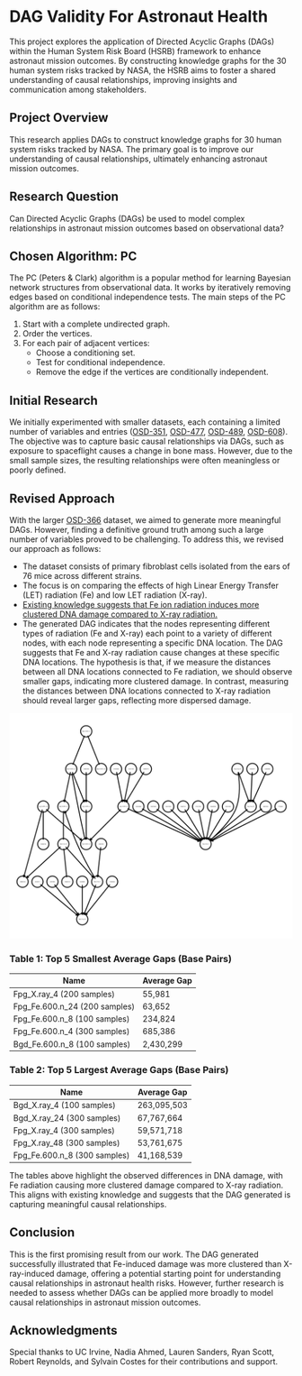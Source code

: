 # DAG Validity For Astronaut Health

This project explores the application of Directed Acyclic Graphs (DAGs) within the Human System Risk Board (HSRB) framework to enhance astronaut mission outcomes. By constructing knowledge graphs for the 30 human system risks tracked by NASA, the HSRB aims to foster a shared understanding of causal relationships, improving insights and communication among stakeholders.

## Project Overview

This research applies DAGs to construct knowledge graphs for 30 human system risks tracked by NASA. The primary goal is to improve our understanding of causal relationships, ultimately enhancing astronaut mission outcomes.

## Research Question

Can Directed Acyclic Graphs (DAGs) be used to model complex relationships in astronaut mission outcomes based on observational data?

## Chosen Algorithm: PC

The PC (Peters & Clark) algorithm is a popular method for learning Bayesian network structures from observational data. It works by iteratively removing edges based on conditional independence tests. The main steps of the PC algorithm are as follows:

1. Start with a complete undirected graph.
2. Order the vertices.
3. For each pair of adjacent vertices:
   - Choose a conditioning set.
   - Test for conditional independence.
   - Remove the edge if the vertices are conditionally independent.

## Initial Research

We initially experimented with smaller datasets, each containing a limited number of variables and entries ([OSD-351](https://osdr.nasa.gov/bio/repo/data/studies/OSD-351), [OSD-477](https://osdr.nasa.gov/bio/repo/data/studies/OSD-477), [OSD-489](https://osdr.nasa.gov/bio/repo/data/studies/OSD-489), [OSD-608](https://osdr.nasa.gov/bio/repo/data/studies/OSD-608)). The objective was to capture basic causal relationships via DAGs, such as exposure to spaceflight causes a change in bone mass. However, due to the small sample sizes, the resulting relationships were often meaningless or poorly defined.

## Revised Approach

With the larger [OSD-366](https://osdr.nasa.gov/bio/repo/data/studies/OSD-366) dataset, we aimed to generate more meaningful DAGs. However, finding a definitive ground truth among such a large number of variables proved to be challenging. To address this, we revised our approach as follows:

- The dataset consists of primary fibroblast cells isolated from the ears of 76 mice across different strains.
- The focus is on comparing the effects of high Linear Energy Transfer (LET) radiation (Fe) and low LET radiation (X-ray).
- [Existing knowledge suggests that Fe ion radiation induces more clustered DNA damage compared to X-ray radiation.](https://doi.org/10.3390/ijms21186602)
- The generated DAG indicates that the nodes representing different types of radiation (Fe and X-ray) each point to a variety of different nodes, with each node representing a specific DNA location. The DAG suggests that Fe and X-ray radiation cause changes at these specific DNA locations. The hypothesis is that, if we measure the distances between all DNA locations connected to Fe radiation, we should observe smaller gaps, indicating more clustered damage. In contrast, measuring the distances between DNA locations connected to X-ray radiation should reveal larger gaps, reflecting more dispersed damage.

![image](results/300.png)

### Table 1: Top 5 Smallest Average Gaps (Base Pairs)

| Name                  | Average Gap |
|-----------------------|-------------|
| Fpg_X.ray_4 (200 samples)  | 55,981      |
| Fpg_Fe.600.n_24 (200 samples) | 63,652      |
| Fpg_Fe.600.n_8 (100 samples)  | 234,824     |
| Fpg_Fe.600.n_4 (300 samples)  | 685,386     |
| Bgd_Fe.600.n_8 (100 samples)  | 2,430,299   |

### Table 2: Top 5 Largest Average Gaps (Base Pairs)

| Name                   | Average Gap |
|------------------------|-------------|
| Bgd_X.ray_4 (100 samples) | 263,095,503 |
| Bgd_X.ray_24 (300 samples) | 67,767,664 |
| Fpg_X.ray_4 (300 samples)  | 59,571,718 |
| Fpg_X.ray_48 (300 samples) | 53,761,675 |
| Fpg_Fe.600.n_8 (300 samples) | 41,168,539 |

The tables above highlight the observed differences in DNA damage, with Fe radiation causing more clustered damage compared to X-ray radiation. This aligns with existing knowledge and suggests that the DAG generated is capturing meaningful causal relationships.

## Conclusion

This is the first promising result from our work. The DAG generated successfully illustrated that Fe-induced damage was more clustered than X-ray-induced damage, offering a potential starting point for understanding causal relationships in astronaut health risks. However, further research is needed to assess whether DAGs can be applied more broadly to model causal relationships in astronaut mission outcomes.

## Acknowledgments

Special thanks to UC Irvine, Nadia Ahmed, Lauren Sanders, Ryan Scott, Robert Reynolds, and Sylvain Costes for their contributions and support.
